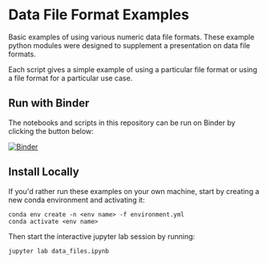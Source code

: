 # Data File Format Examples

Basic examples of using various numeric data file formats. These example
python modules were designed to supplement a presentation on data file
formats.

Each script gives a simple example of using a particular file format or
using a file format for a particular use case.

## Run with Binder

The notebooks and scripts in this repository can be run on Binder by clicking
the button below:

[![Binder](https://mybinder.org/badge_logo.svg)](https://mybinder.org/v2/gh/djhoese/data-file-formats/master?filepath=data_files.ipynb)

## Install Locally

If you'd rather run these examples on your own machine, start by creating a
new conda environment and activating it:

```
conda env create -n <env name> -f environment.yml
conda activate <env name>
```

Then start the interactive jupyter lab session by running:

```
jupyter lab data_files.ipynb
```

